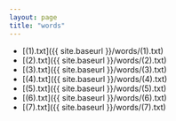 ```yaml
---
layout: page
title: "words"
---
```


* [(1).txt]({{ site.baseurl }}/words/(1).txt)
* [(2).txt]({{ site.baseurl }}/words/(2).txt)
* [(3).txt]({{ site.baseurl }}/words/(3).txt)
* [(4).txt]({{ site.baseurl }}/words/(4).txt)
* [(5).txt]({{ site.baseurl }}/words/(5).txt)
* [(6).txt]({{ site.baseurl }}/words/(6).txt)
* [(7).txt]({{ site.baseurl }}/words/(7).txt)
